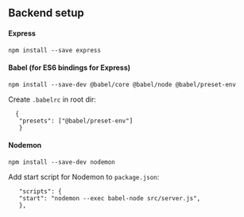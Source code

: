 ## Backend setup

#### Express

`npm install --save express`

#### Babel (for ES6 bindings for Express)

`npm install --save-dev @babel/core @babel/node @babel/preset-env`

Create `.babelrc` in root dir:

```
  {
   "presets": ["@babel/preset-env"]
   }
```

#### Nodemon

`npm install --save-dev nodemon`

Add start script for Nodemon to `package.json`:

```
   "scripts": {
   "start": "nodemon --exec babel-node src/server.js",
   },
```
